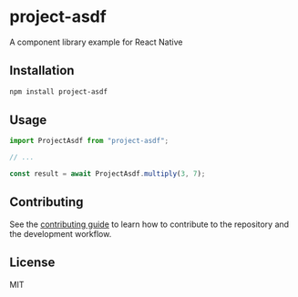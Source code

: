 # project-asdf

A component library example for React Native

## Installation

```sh
npm install project-asdf
```

## Usage

```js
import ProjectAsdf from "project-asdf";

// ...

const result = await ProjectAsdf.multiply(3, 7);
```

## Contributing

See the [contributing guide](CONTRIBUTING.md) to learn how to contribute to the repository and the development workflow.

## License

MIT
